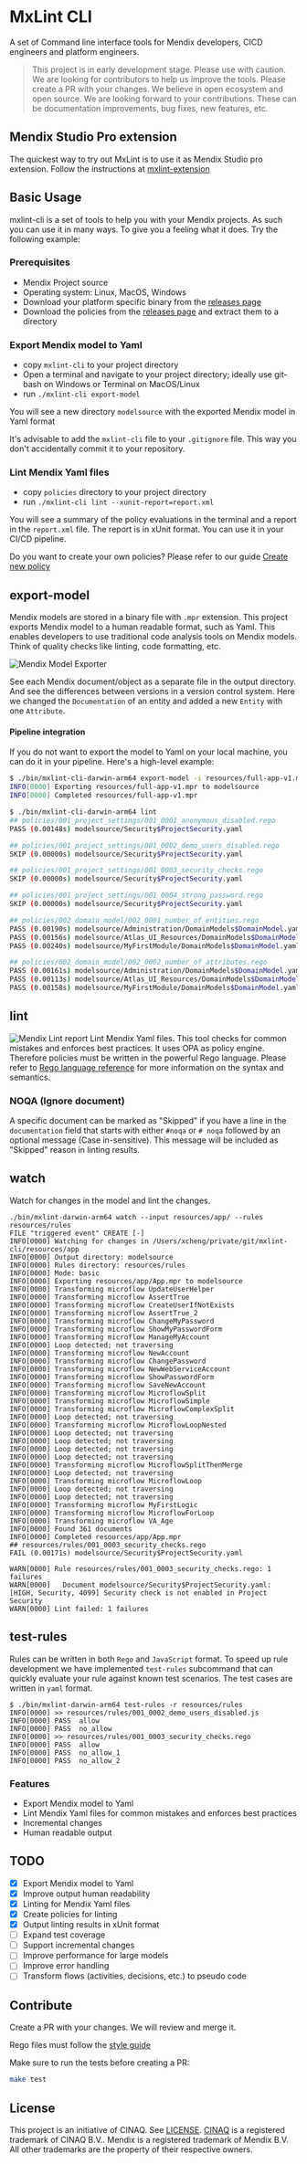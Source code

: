 # MxLint CLI

A set of Command line interface tools for Mendix developers, CICD engineers and platform engineers.

> This project is in early development stage. Please use with caution. We are looking for contributors to help us improve the tools. Please create a PR with your changes. We believe in open ecosystem and open source. We are looking forward to your contributions. These can be documentation improvements, bug fixes, new features, etc.

## Mendix Studio Pro extension

The quickest way to try out MxLint is to use it as Mendix Studio pro extension. Follow the instructions at [mxlint-extension](https://github.com/mxlint/mxlint-extension)

## Basic Usage

mxlint-cli is a set of tools to help you with your Mendix projects. As such you can use it in many ways. To give you a feeling what it does. Try the following example:

### Prerequisites

- Mendix Project source
- Operating system: Linux, MacOS, Windows
- Download your platform specific binary from the [releases page](https://github.com/mxlint/mxlint-cli/releases)
- Download the policies from the [releases page](https://github.com/mxlint/mxlint-rules/releases) and extract them to a directory

### Export Mendix model to Yaml

- copy `mxlint-cli` to your project directory
- Open a terminal and navigate to your project directory; ideally use git-bash on Windows or Terminal on MacOS/Linux
- run `./mxlint-cli export-model`

You will see a new directory `modelsource` with the exported Mendix model in Yaml format

It's advisable to add the `mxlint-cli` file to your `.gitignore` file. This way you don't accidentally commit it to your repository.

### Lint Mendix Yaml files

- copy `policies` directory to your project directory
- run `./mxlint-cli lint --xunit-report=report.xml`

You will see a summary of the policy evaluations in the terminal and a report in the `report.xml` file. The report is in xUnit format. You can use it in your CI/CD pipeline.

Do you want to create your own policies? Please refer to our guide [Create new policy](./docs/create-new-policy.md)

## export-model

Mendix models are stored in a binary file with `.mpr` extension. This project exports Mendix model to a human readable format, such as Yaml. This enables developers to use traditional code analysis tools on Mendix models. Think of quality checks like linting, code formatting, etc.

![Mendix Model Exporter](./resources/model-new-entity.png)

See each Mendix document/object as a separate file in the output directory. And see the differences between versions in a version control system. Here we changed the `Documentation` of an entity and added a new `Entity` with one `Attribute`.

#### Pipeline integration

If you do not want to export the model to Yaml on your local machine, you can do it in your pipeline. Here's a high-level example:

```bash
$ ./bin/mxlint-cli-darwin-arm64 export-model -i resources/full-app-v1.mpr
INFO[0000] Exporting resources/full-app-v1.mpr to modelsource
INFO[0000] Completed resources/full-app-v1.mpr

$ ./bin/mxlint-cli-darwin-arm64 lint
## policies/001_project_settings/001_0001_anonymous_disabled.rego
PASS (0.00148s) modelsource/Security$ProjectSecurity.yaml

## policies/001_project_settings/001_0002_demo_users_disabled.rego
SKIP (0.00000s) modelsource/Security$ProjectSecurity.yaml

## policies/001_project_settings/001_0003_security_checks.rego
SKIP (0.00000s) modelsource/Security$ProjectSecurity.yaml

## policies/001_project_settings/001_0004_strong_password.rego
SKIP (0.00000s) modelsource/Security$ProjectSecurity.yaml

## policies/002_domain_model/002_0001_number_of_entities.rego
PASS (0.00190s) modelsource/Administration/DomainModels$DomainModel.yaml
PASS (0.00156s) modelsource/Atlas_UI_Resources/DomainModels$DomainModel.yaml
PASS (0.00240s) modelsource/MyFirstModule/DomainModels$DomainModel.yaml

## policies/002_domain_model/002_0002_number_of_attributes.rego
PASS (0.00161s) modelsource/Administration/DomainModels$DomainModel.yaml
PASS (0.00113s) modelsource/Atlas_UI_Resources/DomainModels$DomainModel.yaml
PASS (0.00158s) modelsource/MyFirstModule/DomainModels$DomainModel.yaml
```

## lint

![Mendix Lint report](./resources/lint-xunit-report.png)
Lint Mendix Yaml files. This tool checks for common mistakes and enforces best practices. It uses OPA as policy engine. Therefore policies must be written in the powerful Rego language. Please refer to [Rego language reference](https://www.openpolicyagent.org/docs/latest/policy-reference/) for more information on the syntax and semantics.

### NOQA (Ignore document)

A specific document can be marked as "Skipped" if you have a line in the `documentation` field that starts with either `#noqa` or `# noqa` followed by an optional message (Case in-sensitive). This message will be included as "Skipped" reason in linting results.

## watch

Watch for changes in the model and lint the changes.

```
./bin/mxlint-darwin-arm64 watch --input resources/app/ --rules resources/rules
FILE "triggered event" CREATE [-]
INFO[0000] Watching for changes in /Users/xcheng/private/git/mxlint-cli/resources/app 
INFO[0000] Output directory: modelsource                
INFO[0000] Rules directory: resources/rules             
INFO[0000] Mode: basic                                  
INFO[0000] Exporting resources/app/App.mpr to modelsource 
INFO[0000] Transforming microflow UpdateUserHelper      
INFO[0000] Transforming microflow AssertTrue            
INFO[0000] Transforming microflow CreateUserIfNotExists 
INFO[0000] Transforming microflow AssertTrue_2          
INFO[0000] Transforming microflow ChangeMyPassword      
INFO[0000] Transforming microflow ShowMyPasswordForm    
INFO[0000] Transforming microflow ManageMyAccount       
INFO[0000] Loop detected; not traversing                
INFO[0000] Transforming microflow NewAccount            
INFO[0000] Transforming microflow ChangePassword        
INFO[0000] Transforming microflow NewWebServiceAccount  
INFO[0000] Transforming microflow ShowPasswordForm      
INFO[0000] Transforming microflow SaveNewAccount        
INFO[0000] Transforming microflow MicroflowSplit        
INFO[0000] Transforming microflow MicroflowSimple       
INFO[0000] Transforming microflow MicroflowComplexSplit 
INFO[0000] Loop detected; not traversing                
INFO[0000] Transforming microflow MicroflowLoopNested   
INFO[0000] Loop detected; not traversing                
INFO[0000] Loop detected; not traversing                
INFO[0000] Loop detected; not traversing                
INFO[0000] Loop detected; not traversing                
INFO[0000] Transforming microflow MicroflowSplitThenMerge 
INFO[0000] Loop detected; not traversing                
INFO[0000] Transforming microflow MicroflowLoop         
INFO[0000] Loop detected; not traversing                
INFO[0000] Loop detected; not traversing                
INFO[0000] Transforming microflow MyFirstLogic          
INFO[0000] Transforming microflow MicroflowForLoop      
INFO[0000] Transforming microflow VA_Age                
INFO[0000] Found 361 documents                          
INFO[0000] Completed resources/app/App.mpr              
## resources/rules/001_0003_security_checks.rego
FAIL (0.00171s) modelsource/Security$ProjectSecurity.yaml

WARN[0000] Rule resources/rules/001_0003_security_checks.rego: 1 failures 
WARN[0000]   Document modelsource/Security$ProjectSecurity.yaml: [HIGH, Security, 4099] Security check is not enabled in Project Security 
WARN[0000] Lint failed: 1 failures 
```

## test-rules

Rules can be written in both `Rego` and `JavaScript` format. To speed up rule development we have implemented `test-rules` subcommand that can quickly evaluate your rule against known test scenarios. The test cases are written in `yaml` format. 

```
$ ./bin/mxlint-darwin-arm64 test-rules -r resources/rules
INFO[0000] >> resources/rules/001_0002_demo_users_disabled.js 
INFO[0000] PASS  allow
INFO[0000] PASS  no_allow
INFO[0000] >> resources/rules/001_0003_security_checks.rego 
INFO[0000] PASS  allow
INFO[0000] PASS  no_allow_1
INFO[0000] PASS  no_allow_2
```

### Features

- Export Mendix model to Yaml
- Lint Mendix Yaml files for common mistakes and enforces best practices
- Incremental changes
- Human readable output

## TODO

- [x] Export Mendix model to Yaml
- [x] Improve output human readability
- [x] Linting for Mendix Yaml files
- [x] Create policies for linting
- [x] Output linting results in xUnit format
- [ ] Expand test coverage
- [ ] Support incremental changes
- [ ] Improve performance for large models
- [ ] Improve error handling
- [ ] Transform flows (activities, decisions, etc.) to pseudo code

## Contribute

Create a PR with your changes. We will review and merge it.

Rego files must follow the [style guide](https://github.com/StyraInc/rego-style-guide/blob/main/style-guide.md)

Make sure to run the tests before creating a PR:

```bash
make test
```

## License

This project is an initiative of CINAQ. See [LICENSE](./LICENSE). [CINAQ](https://cinaq.com) is a registered trademark of CINAQ B.V.. Mendix is a registered trademark of Mendix B.V. All other trademarks are the property of their respective owners.
